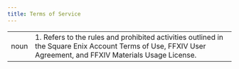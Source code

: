```yaml
---
title: Terms of Service
---
```

| | |
| --- | --- |
| noun | 1.  	Refers to the rules and prohibited activities outlined in the Square Enix Account Terms of Use, FFXIV User Agreement, and FFXIV Materials Usage License.	|
